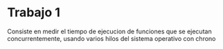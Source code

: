 # Trabajo 1

Consiste en medir el tiempo de ejecucion de funciones que se ejecutan concurrentemente, usando varios hilos del sistema operativo con chrono